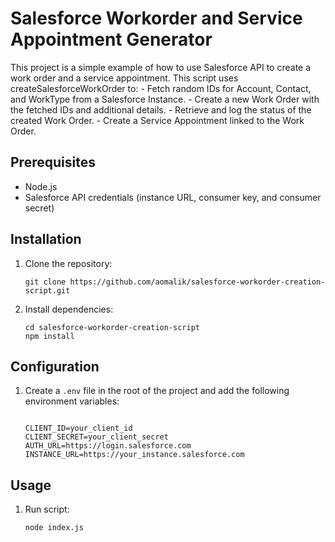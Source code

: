 # Salesforce Workorder and Service Appointment Generator 

This project is a simple example of how to use Salesforce API to create a work order and a service appointment.
This script uses createSalesforceWorkOrder to:
      - Fetch random IDs for Account, Contact, and WorkType from a Salesforce Instance.
      - Create a new Work Order with the fetched IDs and additional details.
      - Retrieve and log the status of the created Work Order.
      - Create a Service Appointment linked to the Work Order.

## Prerequisites

- Node.js
- Salesforce API credentials (instance URL, consumer key, and consumer secret)

## Installation

1. Clone the repository:
   ```
   git clone https://github.com/aomalik/salesforce-workorder-creation-script.git
   ```

2. Install dependencies:
   ```
   cd salesforce-workorder-creation-script
   npm install
   ```

## Configuration

1. Create a `.env` file in the root of the project and add the following environment variables:
   ```

   CLIENT_ID=your_client_id
   CLIENT_SECRET=your_client_secret
   AUTH_URL=https://login.salesforce.com
   INSTANCE_URL=https://your_instance.salesforce.com
   ```

## Usage

1. Run script:
   ```
   node index.js
   ```
